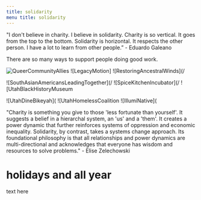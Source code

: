 ```yaml
---
title: solidarity  
menu title: solidarity
---
```



"I don't believe in charity. I believe in solidarity. Charity is so vertical. It goes from the top to the bottom. 
Solidarity is horizontal. It respects the other person. I have a lot to learn from other people.” - Eduardo Galeano

There are so many ways to support people doing good work.   

![QueerCommunityAllies](/QCA.png)   ![LegacyMotion]   ![RestoringAncestralWinds](/    

![SouthAsianAmericansLeadingTogether](/     ![SpiceKitchenIncubator](/    ![UtahBlackHistoryMuseum

![UtahDineBikeyah](       ![UtahHomelessCoalition     ![IllumiNative](    


"Charity is something you give to those 'less fortunate than yourself'. It suggests a belief in a hierarchal system, 
an 'us' and a 'them'. It creates a power dynamic that further reinforces systems of oppression and economic inequality.
Solidarity, by contrast, takes a systems change approach. Its foundational philosophy is that all relationships and power dynamics are 
multi-directional and acknowledges that everyone has wisdom and resources to solve problems." - Elise Zelechowski

# holidays and all year

text here
